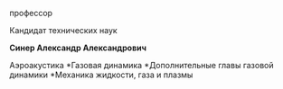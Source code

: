 профессор

Кандидат технических наук

**Синер Александр Александрович**

Аэроакустика
	*Газовая динамика
	*Дополнительные главы газовой динамики
	*Механика жидкости, газа и плазмы